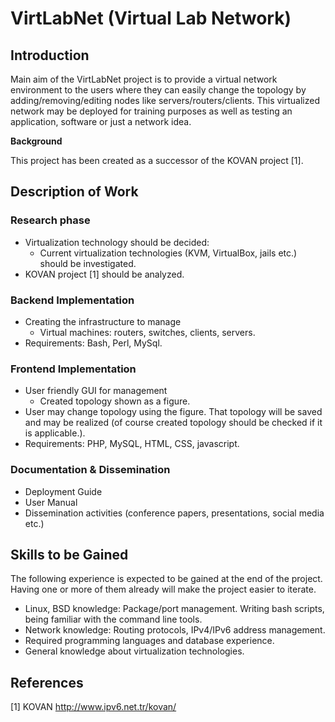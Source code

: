 VirtLabNet (Virtual Lab Network)
================================

Introduction
-------------------------------
Main aim of the VirtLabNet project is to provide a virtual network environment to the users where they can easily change the topology by adding/removing/editing nodes like servers/routers/clients. This virtualized network may be deployed for training purposes as well as testing an application, software or just a network idea.

<b>Background</b>

This project has been created as a successor of the KOVAN project [1].

Description of Work
-------------------------------

<h3>Research phase</h3>

* Virtualization technology should be decided:
  * Current virtualization technologies (KVM, VirtualBox, jails etc.) should be investigated.
* KOVAN project [1] should be analyzed.    

<h3>Backend Implementation</h3>

* Creating the infrastructure to manage
  * Virtual machines: routers, switches, clients, servers.
* Requirements: Bash, Perl, MySql.

<h3>Frontend Implementation</h3>

* User friendly GUI for management
  * Created topology shown as a figure.
* User may change topology using the figure. That topology will be saved and may be realized (of course created topology should be checked if it is applicable.).
* Requirements: PHP, MySQL, HTML, CSS, javascript.

<h3>Documentation & Dissemination</h3>

* Deployment Guide
* User Manual
* Dissemination activities (conference papers, presentations, social media etc.)

Skills to be Gained
-------------------------------
The following experience is expected to be gained at the end of the project. Having one or more of them already will make the project easier to iterate.

* Linux, BSD knowledge: Package/port management. Writing bash scripts, being familiar with the command line tools.
* Network knowledge: Routing protocols, IPv4/IPv6 address management.
* Required programming languages and database experience.
* General knowledge about virtualization technologies.

References
-------------------------------

[1] KOVAN http://www.ipv6.net.tr/kovan/
